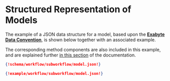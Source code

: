 # Structured Representation of Models

The example of a JSON data structure for a model, based upon the **[Exabyte Data Convention](../data-structured/overview.md)**, is shown below together with an associated example. 

The corresponding method components are also included in this example, and are explained further [in this section](../methods/overview.md) of the documentation. 

```json tab="Schema" 
{!schema/workflow/subworkflow/model.json!}
```

```json tab="Example" 
{!example/workflow/subworkflow/model.json!}
```

